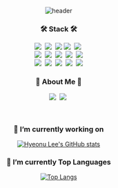 <div align="center">
  
![header](https://capsule-render.vercel.app/api?type=venom&height=200&color=gradient&text=Hyeonu%20Lee&reversal=false&textBg=false&animation=fadeIn&fontColor=000000)

<h3 align="center">🛠 Stack 🛠</h3>
<p align="center">
  <img src="https://img.shields.io/badge/Java-007396?style=flat&logo=Java&logoColor=white"/></a>&nbsp
  <img src="https://img.shields.io/badge/Python-white?style=flat&logo=Python&logoColor=#3776AB"/></a>&nbsp
  <img src="https://img.shields.io/badge/Markdown-000000?style=flat&logo=Markdown&logoColor=white"/>
  <img src="https://img.shields.io/badge/SAP-white?style=flat&logo=SAP&logoColor=#0FAAFF"/></a>&nbsp
  <img src="https://img.shields.io/badge/JavaScript-F7DF1E?style=flat&logo=JavaScript&logoColor=white"/></a>&nbsp</a>
  <br>
  <img src="https://img.shields.io/badge/MySQL-4479A1?style=flat&logo=MySQL&logoColor=white"/></a>&nbsp
  <img src="https://img.shields.io/badge/Docker-2496ED?style=flat&logo=Docker&logoColor=white"/></a>&nbsp
  <img src="https://img.shields.io/badge/Android Studio-3DDC84?style=flat&logo=Android Studio&logoColor=white"/></a>&nbsp
  <img src="https://img.shields.io/badge/Figma-F24E1E?style=flat&logo=Figma&logoColor=white"/></a>&nbsp
  <img src="https://img.shields.io/badge/HyperledgerFabric-2F3134?style=flat&logo=Hyperledger&logoColor=white"/></a>
  <br>
  <img src="https://img.shields.io/badge/Discord-5865F2?style=flat&logo=Discord&logoColor=white"/></a>&nbsp
  <img src="https://img.shields.io/badge/Slack-4A154B?style=flat&logo=Slack&logoColor=white"/></a>&nbsp
  <img src="https://img.shields.io/badge/Trello-0052CC?style=flat&logo=Trello&logoColor=white"/></a>&nbsp
  <img src="https://img.shields.io/badge/GitHub-gray?style=flat&logo=GitHub&logoColor=black"/></a>&nbsp
  <img src="https://img.shields.io/badge/Git-blue?style=flat&logo=Git&logoColor=F05032"/></a>
</p>


<h3 align="center"> 🎳 About Me 🎳 </h3>
<p align="center">
  <a href="https://velog.io/@leehyeonu"><img src="https://img.shields.io/badge/Velog-11B48A?style=flat&logo=Vimeo&logoColor=white&link=https://velog.io/@leehyeonu"/></a>&nbsp
  <a href="https://www.instagram.com/l_hw801/"><img src="https://img.shields.io/badge/Instagram-E4405F?style=flat&logo=Instagram&logoColor=white&link=https://www.instagram.com/l_hw801/"/></a>&nbsp
</p>

<br>

### 🔭 I’m currently working on

[![Hyeonu Lee's GitHub stats](https://github-readme-stats.vercel.app/api?username=leehyeonu&hide=stars,contribs&count_private=true&show_icons=true&theme=tyokonight)](https://github.com/leehyeonu/github-readme-stats)

### :muscle: I’m currently Top Languages

[![Top Langs](https://github-readme-stats.vercel.app/api/top-langs/?username=leehyeonu&layout=compact)](https://github.com/leehyeonu/github-readme-stats)


</div>
